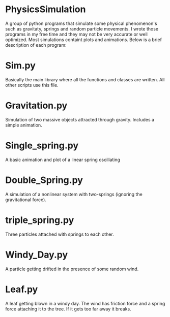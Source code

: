 # PhysicsSimulation
A group of python programs that simulate some physical phenomenon's such as gravitaty, springs and random particle movements. I wrote those programs in my free time and 
they may not be very accurate or well optimized. Most simulations containt plots and animations. Below is a brief description of each program:

# Sim.py
Basically the main library where all the functions and classes are written. All other scripts use this file.

# Gravitation.py
Simulation of two massive objects attracted through gravity. Includes a simple animation.

# Single_spring.py
A basic animation and plot of a linear spring oscillating


# Double_Spring.py
A simulation of a nonlinear system with two-springs (ignoring the gravitational force).

# triple_spring.py
Three particles attached with springs to each other.

# Windy_Day.py
A particle getting drifted in the presence of some random wind.

# Leaf.py
A leaf getting blown in a windy day. The wind has friction force and a spring force attaching it to the tree. If it gets too far away it breaks.
